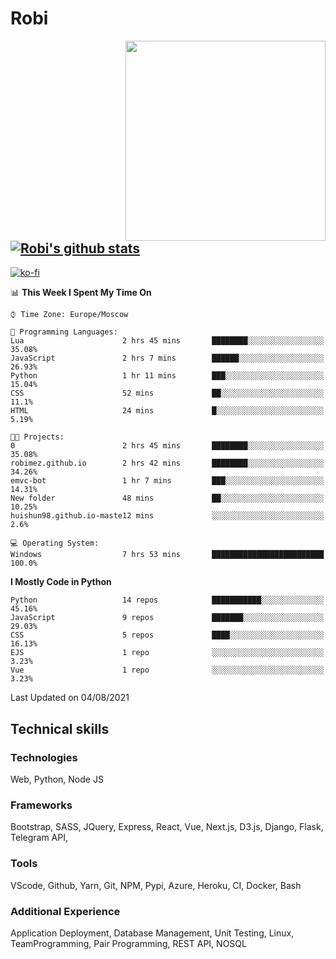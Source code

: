 # Robi

<img align='right' src='https://thumbs.gfycat.com/BleakGorgeousAmoeba-size_restricted.gif' width='320'>

[![Robi's github stats](https://github-readme-stats-lime-theta.vercel.app/api?username=robimez&count_private=true&show_icons=true&theme=dark)](https://github.com/RobiMez/github-readme-stats)
---
[![ko-fi](https://ko-fi.com/img/githubbutton_sm.svg)](https://ko-fi.com/K3K74LSLU)

<!--START_SECTION:waka-->
📊 **This Week I Spent My Time On** 

```text
⌚︎ Time Zone: Europe/Moscow

💬 Programming Languages: 
Lua                      2 hrs 45 mins       ████████░░░░░░░░░░░░░░░░░   35.08% 
JavaScript               2 hrs 7 mins        ██████░░░░░░░░░░░░░░░░░░░   26.93% 
Python                   1 hr 11 mins        ███░░░░░░░░░░░░░░░░░░░░░░   15.04% 
CSS                      52 mins             ██░░░░░░░░░░░░░░░░░░░░░░░   11.1% 
HTML                     24 mins             █░░░░░░░░░░░░░░░░░░░░░░░░   5.19%

🐱‍💻 Projects: 
0                        2 hrs 45 mins       ████████░░░░░░░░░░░░░░░░░   35.08% 
robimez.github.io        2 hrs 42 mins       ████████░░░░░░░░░░░░░░░░░   34.26% 
emvc-bot                 1 hr 7 mins         ███░░░░░░░░░░░░░░░░░░░░░░   14.31% 
New folder               48 mins             ██░░░░░░░░░░░░░░░░░░░░░░░   10.25% 
huishun98.github.io-maste12 mins             ░░░░░░░░░░░░░░░░░░░░░░░░░   2.6%

💻 Operating System: 
Windows                  7 hrs 53 mins       █████████████████████████   100.0%

```

**I Mostly Code in Python** 

```text
Python                   14 repos            ███████████░░░░░░░░░░░░░░   45.16% 
JavaScript               9 repos             ███████░░░░░░░░░░░░░░░░░░   29.03% 
CSS                      5 repos             ████░░░░░░░░░░░░░░░░░░░░░   16.13% 
EJS                      1 repo              ░░░░░░░░░░░░░░░░░░░░░░░░░   3.23% 
Vue                      1 repo              ░░░░░░░░░░░░░░░░░░░░░░░░░   3.23%

```



 Last Updated on 04/08/2021
<!--END_SECTION:waka-->

## Technical skills

### Technologies 

Web, Python, Node JS

### Frameworks

Bootstrap, SASS, JQuery, Express, React, Vue, Next.js,
D3.js, Django, Flask, Telegram API,

### Tools

VScode, Github, Yarn, Git, NPM, Pypi, Azure, Heroku, CI, Docker, Bash

### Additional Experience

Application Deployment, Database Management, Unit Testing, Linux, TeamProgramming, Pair Programming, REST API, NOSQL
